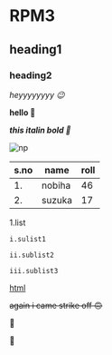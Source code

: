 # RPM3
## heading1
### heading2
*heyyyyyyyy :wink:*

**hello :smiling_face_with_tear:**

***this italin bold :star_struck:***

![np](https://i0.wp.com/khabardaaar.in/wp-content/uploads/2021/01/s.jpg?resize=640%2C372&ssl=1)


s.no|name|roll
----|----|----
1.|nobiha|46
2.|suzuka|17

1.list

    i.sulist1
    
    ii.sublist2
    
    iii.sublist3
    
[html](https://www.w3schools.com/tags/default.asp)

~~again i came strike off :upside_down_face:~~

:thinking:

:hugs: 
    
